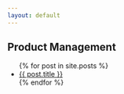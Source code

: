 ```yaml
---
layout: default
---
```

<html lang="en">
<head>
    <meta charset="utf-8">
    <meta name="viewport" content="width=device-width, initial-scale=1.0">
    <link href="https://fonts.googleapis.com/css?family=Dosis:400,500,600,700" rel="stylesheet">
    <link rel="stylesheet" href="{{ '/assets/css/custom.css' | relative_url }}">
</head>
<body>
    <h2>Product Management</h2>
    <ul>
        {% for post in site.posts %}
        <li>
            <a href="{{ post.url }}">{{ post.title }}</a>
        </li>
        {% endfor %}
    </ul>
</body>
</html>
